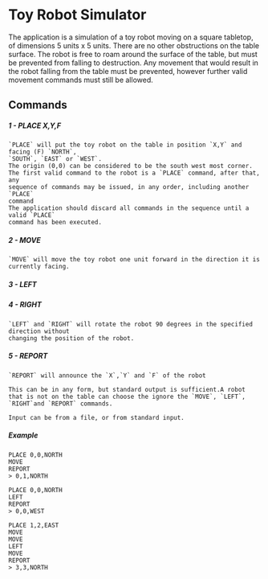 
# Toy Robot Simulator

The application is a simulation of a toy robot moving on a square tabletop, of dimensions 5
units x 5 units. There are no other obstructions on the table surface. The robot is free to
roam around the surface of the table, but must be prevented from falling to destruction. Any
movement that would result in the robot falling from the table must be prevented, however
further valid movement commands must still be allowed.

## Commands

##### 1 - PLACE X,Y,F
```
`PLACE` will put the toy robot on the table in position `X,Y` and facing (F) `NORTH`,
`SOUTH`, `EAST` or `WEST`.
The origin (0,0) can be considered to be the south west most corner.
The first valid command to the robot is a `PLACE` command, after that, any
sequence of commands may be issued, in any order, including another `PLACE`
command
The application should discard all commands in the sequence until a valid `PLACE`
command has been executed.
```
##### 2 - MOVE
 ```
 `MOVE` will move the toy robot one unit forward in the direction it is currently facing.
 ```

##### 3 - LEFT
##### 4 - RIGHT
 ```
`LEFT` and `RIGHT` will rotate the robot 90 degrees in the specified direction without
changing the position of the robot.
 ```
##### 5 - REPORT
```
`REPORT` will announce the `X`,`Y` and `F` of the robot
```

```
This can be in any form, but standard output is sufficient.A robot that is not on the table can choose the ignore the `MOVE`, `LEFT`, `RIGHT`and `REPORT` commands.
```
```
Input can be from a file, or from standard input.
```


##### Example

```
PLACE 0,0,NORTH
MOVE
REPORT
> 0,1,NORTH
```
```
PLACE 0,0,NORTH
LEFT
REPORT
> 0,0,WEST
```

```
PLACE 1,2,EAST
MOVE
MOVE
LEFT
MOVE
REPORT
> 3,3,NORTH
```